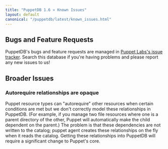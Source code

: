 ```yaml
---
title: "PuppetDB 1.6 » Known Issues"
layout: default
canonical: "/puppetdb/latest/known_issues.html"
---
```



Bugs and Feature Requests
-----

[tracker]: https://tickets.puppetlabs.com/browse/PDB

PuppetDB's bugs and feature requests are managed in [Puppet Labs's issue tracker][tracker]. Search this database if you're having problems and please report any new issues to us!

Broader Issues
-----

### Autorequire relationships are opaque

Puppet resource types can "autorequire" other resources when certain conditions are met but we don't correctly model these relationships in PuppetDB. (For example, if you manage two file resources where one is a parent directory of the other, Puppet will automatically make the child dependent on the parent.) The problem is that these dependencies are not written to the catalog; puppet agent creates these relationships on the fly when it reads the catalog. Getting these relationships into PuppetDB will require a significant change to Puppet's core.
